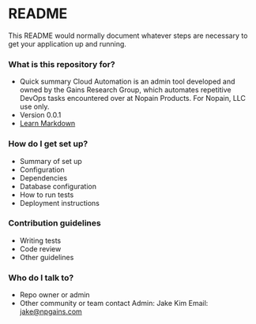 # README #

This README would normally document whatever steps are necessary to get your application up and running.

### What is this repository for? ###

* Quick summary
Cloud Automation is an admin tool developed and owned by the Gains Research Group,
which automates repetitive DevOps tasks encountered over at Nopain Products.
For Nopain, LLC use only.
* Version
0.0.1
* [Learn Markdown](https://bitbucket.org/tutorials/markdowndemo)

### How do I get set up? ###

* Summary of set up
* Configuration
* Dependencies
* Database configuration
* How to run tests
* Deployment instructions

### Contribution guidelines ###

* Writing tests
* Code review
* Other guidelines

### Who do I talk to? ###

* Repo owner or admin
* Other community or team contact
Admin: Jake Kim 
Email: jake@npgains.com
